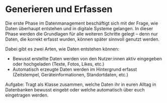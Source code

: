 # Generieren und Erfassen

Die erste Phase im Datenmanagement beschäftigt sich mit der Frage, wie Daten überhaupt entstehen und in digitale Systeme gelangen. In dieser Phase werden die Grundlagen für alle weiteren Schritte gelegt – denn nur Daten, die korrekt erfasst wurden, können später sinnvoll genutzt werden.

Dabei gibt es zwei Arten, wie Daten entstehen können:

- Bewusst erstellte Daten werden von den Nutzer:innen aktiv eingegeben oder hochgeladen (Texte, Fotos, Likes, etc.)
- Automatisch erzeugte Daten werden im Hintergrund erfasst (Zeitstempel, Geräteinformationen, Standortdaten, etc.)

Aufgabe: Tragt als Klasse zusammen, welche Daten ihr in euren Alltag in Datenbanken bewusst eingebt oder welche automatisch über euch eingetragen werden.
